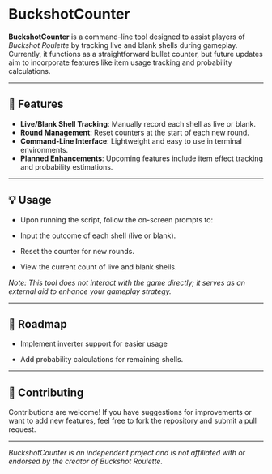 # BuckshotCounter

**BuckshotCounter** is a command-line tool designed to assist players of *Buckshot Roulette* by tracking live and blank shells during gameplay. Currently, it functions as a straightforward bullet counter, but future updates aim to incorporate features like item usage tracking and probability calculations.

---

## 🎯 Features

- **Live/Blank Shell Tracking**: Manually record each shell as live or blank.
- **Round Management**: Reset counters at the start of each new round.
- **Command-Line Interface**: Lightweight and easy to use in terminal environments.
- **Planned Enhancements**: Upcoming features include item effect tracking and probability estimations.

---

## 💡 Usage
- Upon running the script, follow the on-screen prompts to:

- Input the outcome of each shell (live or blank).

- Reset the counter for new rounds.

- View the current count of live and blank shells.

*Note: This tool does not interact with the game directly; it serves as an external aid to enhance your gameplay strategy.*

---

## 🚧 Roadmap
- Implement inverter support for easier usage

- Add probability calculations for remaining shells.

---

## 🤝 Contributing
Contributions are welcome! If you have suggestions for improvements or want to add new features, feel free to fork the repository and submit a pull request.

---

*BuckshotCounter is an independent project and is not affiliated with or endorsed by the creator of Buckshot Roulette.*